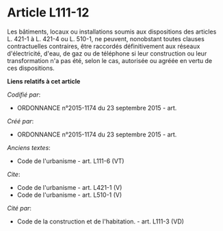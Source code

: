 # Article L111-12

Les bâtiments, locaux ou installations soumis aux dispositions des articles L. 421-1 à L. 421-4 ou L. 510-1, ne peuvent,
nonobstant toutes clauses contractuelles contraires, être raccordés définitivement aux réseaux d'électricité, d'eau, de gaz
ou de téléphone si leur construction ou leur transformation n'a pas été, selon le cas, autorisée ou agréée en vertu de ces
dispositions.

**Liens relatifs à cet article**

_Codifié par_:

  - ORDONNANCE n°2015-1174 du 23 septembre 2015 - art.

_Créé par_:

  - ORDONNANCE n°2015-1174 du 23 septembre 2015 - art.

_Anciens textes_:

  - Code de l'urbanisme - art. L111-6 (VT)

_Cite_:

  - Code de l'urbanisme - art. L421-1 (V)
  - Code de l'urbanisme - art. L510-1 (V)

_Cité par_:

  - Code de la construction et de l'habitation. - art. L111-3 (VD)
